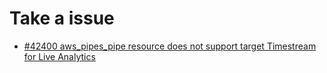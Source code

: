 # Take a issue 

- [#42400 aws_pipes_pipe resource does not support target Timestream for Live Analytics](https://github.com/hashicorp/terraform-provider-aws/issues/42400)
